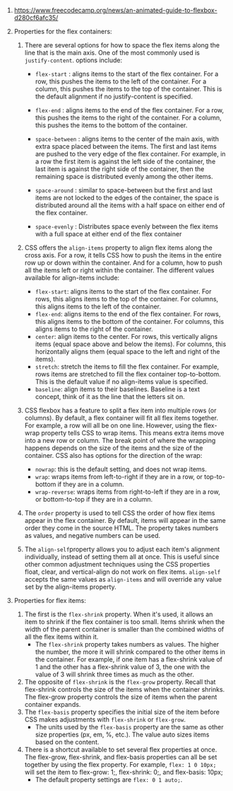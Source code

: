 
1. https://www.freecodecamp.org/news/an-animated-guide-to-flexbox-d280cf6afc35/

2. Properties for the flex containers:

    1. There are several options for how to space the flex items along the line that is the main axis. One of the most commonly used is ```justify-content```. options include:

        - ```flex-start```  : aligns items to the start of the flex container. For a row, this pushes the items to the left of the container. For a column, this pushes the items to the top of the container. This is the default alignment if no justify-content is specified.
        
        - ```flex-end```    : aligns items to the end of the flex container. For a row, this pushes the items to the right of the container. For a column, this pushes the items to the bottom of the container.
        - ```space-between```   : aligns items to the center of the main axis, with extra space placed between the items. The first and last items are pushed to the very edge of the flex container. For example, in a row the first item is against the left side of the container, the last item is against the right side of the container, then the remaining space is distributed evenly among the other items.
        - ```space-around```    : similar to space-between but the first and last items are not locked to the edges of the container, the space is distributed around all the items with a half space on either end of the flex container.
        - ```space-evenly```    : Distributes space evenly between the flex items with a full space at either end of the flex container


    2. CSS offers the ```align-items``` property to align flex items along the cross axis. For a row, it tells CSS how to push the items in the entire row up or down within the container. And for a column, how to push all the items left or right within the container. The different values available for align-items include:
        - ```flex-start```: aligns items to the start of the flex container. For rows, this aligns items to the top of the container. For columns, this aligns items to the left of the container.
        - ```flex-end```: aligns items to the end of the flex container. For rows, this aligns items to the bottom of the container. For columns, this aligns items to the right of the container.
        - ```center```: align items to the center. For rows, this vertically aligns items (equal space above and below the items). For columns, this horizontally aligns them (equal space to the left and right of the items).
        - ```stretch```: stretch the items to fill the flex container. For example, rows items are stretched to fill the flex container top-to-bottom. This is the default value if no align-items value is specified.
        - ```baseline```: align items to their baselines. Baseline is a text concept, think of it as the line that the letters sit on.

    3. CSS flexbox has a feature to split a flex item into multiple rows (or columns). By default, a flex container will fit all flex items together. For example, a row will all be on one line. However, using the flex-wrap property tells CSS to wrap items. This means extra items move into a new row or column. The break point of where the wrapping happens depends on the size of the items and the size of the container. CSS also has options for the direction of the wrap:


        - ```nowrap```: this is the default setting, and does not wrap items.
        - ```wrap```: wraps items from left-to-right if they are in a row, or top-to-bottom if they are in a column.
        - ```wrap-reverse```: wraps items from right-to-left if they are in a row, or bottom-to-top if they are in a column.
    4. The ```order``` property is used to tell CSS the order of how flex items appear in the flex container. By default, items will appear in the same order they come in the source HTML. The property takes numbers as values, and negative numbers can be used.
    5. The ```align-self```property allows you to adjust each item's alignment individually, instead of setting them all at once. This is useful since other common adjustment techniques using the CSS properties float, clear, and vertical-align do not work on flex items. ```align-self``` accepts the same values as ```align-items``` and will override any value set by the align-items property.
3. Properties for flex items:
    1. The first is the ```flex-shrink``` property. When it's used, it allows an item to shrink if the flex container is too small. Items shrink when the width of the parent container is smaller than the combined widths of all the flex items within it. 
        - The ```flex-shrink``` property takes numbers as values. The higher the number, the more it will shrink compared to the other items in the container. For example, if one item has a flex-shrink value of 1 and the other has a flex-shrink value of 3, the one with the value of 3 will shrink three times as much as the other.
    2. The opposite of ```flex-shrink``` is the ```flex-grow``` property. Recall that flex-shrink controls the size of the items when the container shrinks. The flex-grow property controls the size of items when the parent container expands.
    3. The ```flex-basis``` property specifies the initial size of the item before CSS makes adjustments with ```flex-shrink``` or ```flex-grow```. 
        - The units used by the ```flex-basis``` property are the same as other size properties (px, em, %, etc.). The value auto sizes items based on the content.
    4. There is a shortcut available to set several flex properties at once. The flex-grow, flex-shrink, and flex-basis properties can all be set together by using the flex property. For example, ```flex: 1 0 10px;``` will set the item to flex-grow: 1;, flex-shrink: 0;, and flex-basis: 10px;
        - The default property settings are ```flex: 0 1 auto;```.





